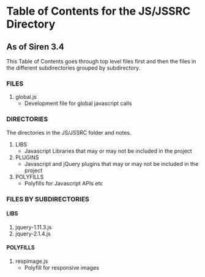 # Table of Contents for the JS/JSSRC Directory #
## As of Siren 3.4 ##
This Table of Contents goes through top level files first and then the files in the different subdirectories grouped by subdirectory.

### FILES ###
1. global.js
	- Development file for global javascript calls



### DIRECTORIES ###
The directories in the JS/JSSRC folder and notes.

1. LIBS
	- Javascript Libraries that may or may not be included in the project
2. PLUGINS
	- Javascript and jQuery plugins that may or may not be included in the project
3. POLYFILLS
	- Polyfills for Javascript APIs etc


### FILES BY SUBDIRECTORIES ###

#### LIBS ####
1. jquery-1.11.3.js
2. jquery-2.1.4.js


#### POLYFILLS ####
1. respimage.js
	- Polyfill for responsive images
